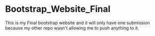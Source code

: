 # Bootstrap_Website_Final
This is my Final bootstrap website and it will only have one submission because my other repo wasn't allowing me to push anything to it.
